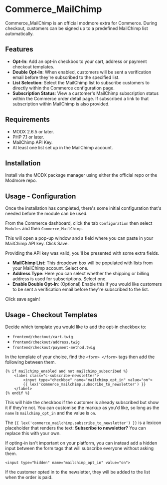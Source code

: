 # Commerce_MailChimp

Commerce_MailChimp is an official modmore extra for Commerce. During checkout, customers can be signed up to a predefined MailChimp list automatically.

Features
-

- **Opt-In**: Add an opt-in checkbox to your cart, address or payment checkout templates.
- **Double Opt-In**: When enabled, customers will be sent a verification email before they're subscribed to the specified list.
- **List Selection**: Select the MailChimp list to subscribe customers to directly within the Commerce configuration page.
- **Subscription Status**: View a customer's MailChimp subscription status within the Commerce order detail page. If subscribed a link to that subscription within MailChimp is also provided.

Requirements
-

- MODX 2.6.5 or later.
- PHP 7.1 or later.
- MailChimp API Key.
- At least one list set up in the MailChimp account.

Installation
-

Install via the MODX package manager using either the official repo or the Modmore repo.

Usage - Configuration
-

Once the installation has completed, there's some initial configuration that's needed before the module can be used.

From the Commerce dashboard, click the tab `Configuration` then select `Modules` and then `Commerce_MailChimp`.

This will open a pop-up window and a field where you can paste in your MailChimp API key. Click Save.

Providing the API key was valid, you'll be presented with some extra fields.
- **MailChimp List**: This dropdown box will be populated with lists from your MailChimp account. Select one.
- **Address Type**: Here you can select whether the shipping or billing address is used for subscriptions. Select one.
- **Enable Double Opt-In**: (Optional) Enable this if you would like customers to be sent a verification email before they're subscribed to the list.

Click save again!

Usage - Checkout Templates
-

Decide which template you would like to add the opt-in checkbox to:

- `frontend/checkout/cart.twig`
- `frontend/checkout/address.twig`
- `frontend/checkout/payment-method.twig`

In the template of your choice, find the `<form> </form>` tags then add the following between them.

```
{% if mailchimp_enabled and not mailchimp_subscribed %}
    <label class="c-subscribe-newsletter">
        <input type="checkbox" name="mailchimp_opt_in" value="on">
        {{ lex('commerce_mailchimp.subscribe_to_newsletter') }}
    </label>
{% endif %}
```

This will hide the checkbox if the customer is already subscribed but show it if they're not. You can customise the markup as you'd like, so long as the `name` is `mailchimp_opt_in` and the value is `on`. 

The `{{ lex('commerce_mailchimp.subscribe_to_newsletter') }}` is a lexicon placeholder that renders the text: __Subscribe to newsletter?__
You can replace this with your own.

If opting-in isn't important on your platform, you can instead add a hidden input between the form tags that will subscribe everyone without asking them.
```
<input type="hidden" name="mailchimp_opt_in" value="on">
```

If the customer opted in to the newsletter, they will be added to the list when the order is paid. 
